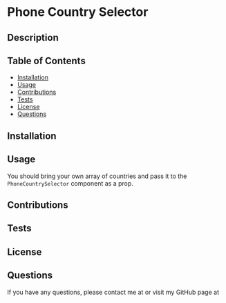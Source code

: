 # Phone Country Selector

## Description

## Table of Contents

- [Installation](#installation)
- [Usage](#usage)
- [Contributions](#contributions)
- [Tests](#tests)
- [License](#license)
- [Questions](#questions)

## Installation

## Usage

You should bring your own array of countries and pass it to the `PhoneCountrySelector` component as a prop.

## Contributions

## Tests

## License

## Questions

If you have any questions, please contact me at or visit my GitHub page at
